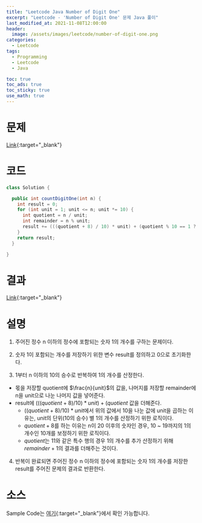 ```yaml
---
title: "Leetcode Java Number of Digit One"
excerpt: "Leetcode - 'Number of Digit One' 문제 Java 풀이"
last_modified_at: 2021-11-08T12:00:00
header:
  image: /assets/images/leetcode/number-of-digit-one.png
categories:
  - Leetcode
tags:
  - Programming
  - Leetcode
  - Java

toc: true
toc_ads: true
toc_sticky: true
use_math: true
---
```

# 문제
[Link](https://leetcode.com/problems/number-of-digit-one/){:target="_blank"}

# 코드
```java
class Solution {

  public int countDigitOne(int n) {
    int result = 0;
    for (int unit = 1; unit <= n; unit *= 10) {
      int quotient = n / unit;
      int remainder = n % unit;
      result += (((quotient + 8) / 10) * unit) + (quotient % 10 == 1 ? remainder + 1 : 0);
    }
    return result;
  }

}
```

# 결과
[Link](https://leetcode.com/submissions/detail/583711666/){:target="_blank"}

# 설명
1. 주어진 정수 n 이하의 정수에 포함되는 숫자 1의 개수를 구하는 문제이다.

2. 숫자 1이 포함되는 개수를 저장하기 위한 변수 result를 정의하고 0으로 초기화한다.

3. 1부터 n 이하의 10의 승수로 반복하여 1의 개수를 산정한다.
- 몫을 저장할 quotient에 $\frac{n}{unit}$의 값을, 나머지를 저장할 remainder에 n을 unit으로 나눈 나머지 값을 넣어준다.
- result에 $(((quotient + 8) / 10) * unit) + (quotient % 10 == 1 ? remainder + 1 : 0)$ 값을 더해준다.
  - $((quotient + 8) / 10) * unit$에서 위의 값에서 10을 나눈 값에 unit을 곱하는 이유는, unit의 단위(10의 승수) 별 1의 개수를 산정하기 위한 로직이다.
  - $quotient + 8$를 하는 이유는 n이 20 이후의 숫자인 경우, 10 ~ 19까지의 1의 개수인 10개를 보정하기 위한 로직이다.
  - $quotient % 10 == 1 ? remainder + 1 : 0$는 11와 같은 특수 행의 경우 1의 개수를 추가 산정하기 위해 $remainder + 1$의 결과를 더해주는 것이다.

4. 반복이 완료되면 주어진 정수 n 이하의 정수에 포함되는 숫자 1의 개수를 저장한 result를 주어진 문제의 결과로 반환한다.

# 소스
Sample Code는 [여기](https://github.com/GracefulSoul/leetcode/blob/master/src/main/java/gracefulsoul/problems/NumberOfDigitOne.java){:target="_blank"}에서 확인 가능합니다.
